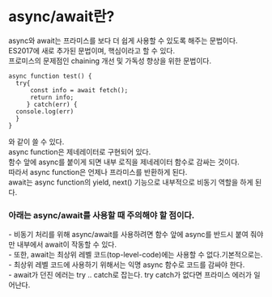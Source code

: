 <h1>async/await란?</h1>
async와 await는 프라미스를 보다 더 쉽게 사용할 수 있도록 해주는 문법이다.<br>
ES2017에 새로 추가된 문법이며, 핵심이라고 할 수 있다.<br>
프로미스의 문제점인 chaining 개선 및 가독성 향상을 위한 문법이다.<br>

```
async function test() {
  try{
      const info = await fetch();
      return info;
     } catch(err) {
  console.log(err)
  }
}
```
와 같이 쓸 수 있다.<br>
async function은 제네레이터로 구현되어 있다.<br>
함수 앞에 async를 붙이게 되면 내부 로직을 제네레이터 함수로 감싸는 것이다.<br>
따라서 async function은 언제나 프라미스를 반환하게 된다.<br>
await는 async function의 yield, next() 기능으로 내부적으로 비동기 역할을 하게 된다.<br>

<h3>아래는 async/await를 사용할 때 주의해야 할 점이다.</h3>
- 비동기 처리를 위해 async/await를 사용하려면 함수 앞에 async를 반드시 붙여 줘야만 내부에서 await이 작동할 수 있다.<br>
- 또한, await는 최상위 레벨 코드(top-level-code)에는 사용할 수 없다.기본적으로는.<br>
- 최상위 레벨 코드에 사용하기 위해서는 익명 async 함수로 코드를 감싸야 한다.<br>
- await가 던진 에러는 try .. catch로 잡는다. try catch가 없다면 프라미스 에러가 일어난다.<br>


